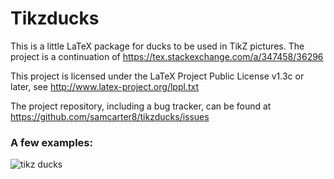 # Tikzducks

This is a little LaTeX package for ducks to be used in TikZ pictures. The project is a continuation of https://tex.stackexchange.com/a/347458/36296

This project is licensed under the LaTeX Project Public License v1.3c or later, see http://www.latex-project.org/lppl.txt

The project repository, including a bug tracker, can be found at https://github.com/samcarter8/tikzducks/issues

### A few examples:

![tikz ducks](https://user-images.githubusercontent.com/8226363/29253620-1c4ea2de-8082-11e7-800b-64df42ce6a66.png)
